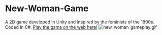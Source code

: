 # New-Woman-Game
 A 2D game developed in Unity and inspired by the feminists of the 1890s. Coded in C#.
 [Play the game on the web here!](https://play.unity.com/mg/other/the-new-woman-a-video-game)
 ![new_woman_gameplay.gif](new_woman_gameplay.gif)
